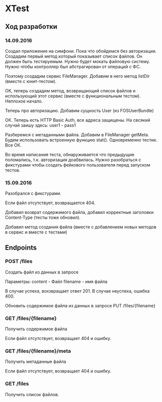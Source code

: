 XTest
=====

## Ход разработки

### 14.09.2016

Создал приложение на симфони. Пока что обойдемся без авторизации. Создадим первый метод который
показывает список файлов. Он должен быть тестируемым. Нужно будет мокать файловую систему.
Нужно чтобы контроллер был абстрагирован от операций с ФС.

Поэтому создадим сервис FileManager. Добавим в него метод listDir (вместе с юнит-тестом).

ОК, теперь создадим метод, возвращающий список файлов и использующий этот сервис
(вместе с функциональным тестом). Неплохое начало.

Теперь про авторизацию. Добавим сущность User (из FOSUserBundle)

ОК. Теперь есть HTTP Basic Auth, все адреса защищены. На свсякий случай 
заишу здесь: user1 - pass1 

Разберемся с метаданными файла. Добавим в FileManager getMeta.
Будем использовать встроенную функцию stat(). Одновременно тестик. Все ОК.

Во время написания теста, обнаруживается что предыдущие поломались,
т.к. авторизация доабвилась. Нужно разобраться с фикстурами чтобы создать
фейкового пользователя перед запуском тестов.

### 15.09.2016
Разобрался с фикстурами.

Если файл отсутствует, возвращается 404.

Добавил возврат содержимого файла, добавил корректные заголовки Content-Type (тесты
тоже обновил).

Добавил метод создания файла (вместе с добавлением новых методов в сервис и вместе с
тестами)
 

## Endpoints

### POST /files
Создать файл из данных в запросе

Параметры:
content - Файл
filename - имя файла

В случае успеха, вохзвращает ответ 201. В случае неуспеха, ошибка 400.


Обновить содержимое файла из данных в запросе
PUT /files/{filename}


### GET /files/{filename}
Получить содержимое файла

Если файл отсутствует, возвращает 404 и ошибку.


### GET /files/{filename}/meta
Получить метаданные файла

Если файл отсутствует, возвращает 404 и ошибку.


### GET /files
Получить список файлов.


